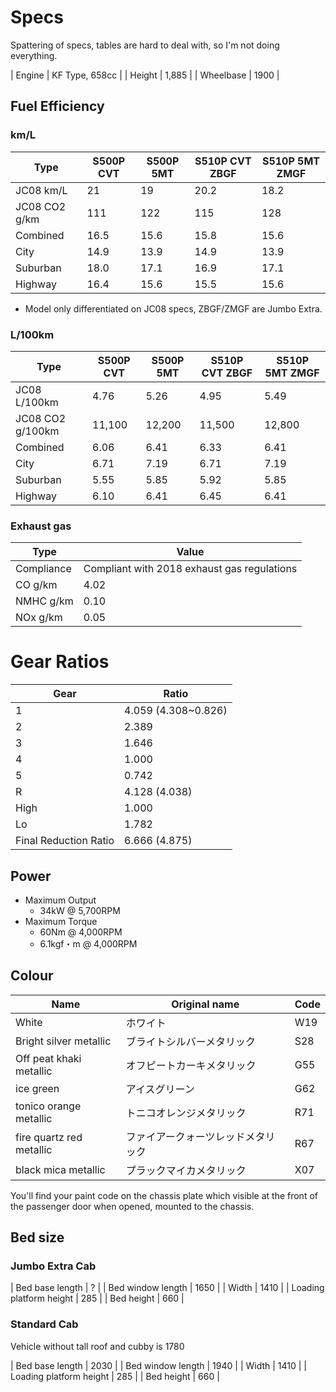 # Specs

Spattering of specs, tables are hard to deal with, so I'm not doing everything.

| Engine | KF Type, 658cc |
| Height | 1,885 |
| Wheelbase | 1900 |

## Fuel Efficiency

### km/L

| Type          | S500P CVT | S500P 5MT | S510P CVT ZBGF | S510P 5MT ZMGF |
| ------------- | --------- | --------- | -------------- | -------------- |
| JC08 km/L     | 21        | 19        | 20.2           | 18.2           |
| JC08 CO2 g/km | 111       | 122       | 115            | 128            |
| Combined      | 16.5      | 15.6      | 15.8           | 15.6           |
| City          | 14.9      | 13.9      | 14.9           | 13.9           |
| Suburban      | 18.0      | 17.1      | 16.9           | 17.1           |
| Highway       | 16.4      | 15.6      | 15.5           | 15.6           |

* Model only differentiated on JC08 specs, ZBGF/ZMGF are Jumbo Extra.

### L/100km

| Type             | S500P CVT | S500P 5MT | S510P CVT ZBGF | S510P 5MT ZMGF |
| ---------------- | --------- | --------- | -------------- | -------------- |
| JC08 L/100km     | 4.76   | 5.26      | 4.95           | 5.49           |
| JC08 CO2 g/100km | 11,100 | 12,200    | 11,500         | 12,800         |
| Combined         | 6.06      | 6.41      | 6.33           | 6.41           |
| City             | 6.71      | 7.19      | 6.71           | 7.19           |
| Suburban         | 5.55      | 5.85      | 5.92           | 5.85           |
| Highway          | 6.10      | 6.41      | 6.45           | 6.41           |

### Exhaust gas

| Type       | Value                                        |
| ---------- | -------------------------------------------- |
| Compliance |  Compliant with 2018 exhaust gas regulations |
| CO g/km    | 4.02 |
| NMHC g/km  | 0.10 |
| NOx g/km   | 0.05 |


# Gear Ratios

| Gear | Ratio |
| ---- | ----- |
| 1    | 4.059 (4.308~0.826) |
| 2    | 2.389 |
| 3    | 1.646 |
| 4    | 1.000 |
| 5    | 0.742 |
| R    | 4.128 (4.038) |
| High | 1.000 |
| Lo   | 1.782 |
| Final Reduction Ratio | 6.666 (4.875) |


## Power

* Maximum Output 
  * 34kW @ 5,700RPM
* Maximum Torque
  * 60Nm @ 4,000RPM
  * 6.1kgf・m @ 4,000RPM


## Colour

| Name | Original name | Code |
| ---- | ------------- | ---- |
| White | ホワイト | W19 |
| Bright silver metallic | ブライトシルバーメタリック | S28 |
| Off peat khaki metallic | オフピートカーキメタリック | G55 |
| ice green | アイスグリーン | G62 |
| tonico orange metallic | トニコオレンジメタリック | R71 |
| fire quartz red metallic | ファイアークォーツレッドメタリック | R67 |
| black mica metallic | プラックマイカメタリック | X07 |

You'll find your paint code on the chassis plate which visible at the front of the passenger door when opened, mounted to the chassis.


## Bed size

### Jumbo Extra Cab

| Bed base length | ? |
| Bed window length | 1650 |
| Width | 1410 |
| Loading platform height | 285 |
| Bed height | 660 |


### Standard Cab

Vehicle without tall roof and cubby is 1780

| Bed base length | 2030 |
| Bed window length | 1940 |
| Width | 1410 |
| Loading platform height | 285 |
| Bed height | 660 |
